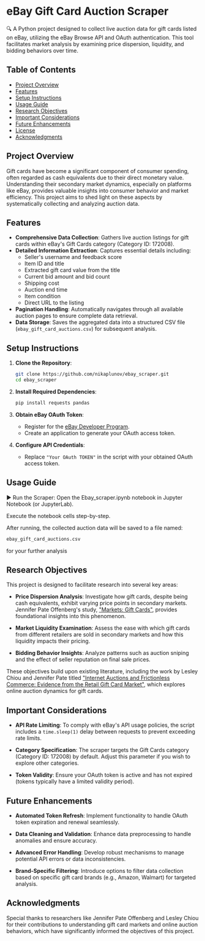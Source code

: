 # eBay Gift Card Auction Scraper

🔍 A Python project designed to collect live auction data for gift cards listed on eBay, utilizing the eBay Browse API and OAuth authentication. This tool facilitates market analysis by examining price dispersion, liquidity, and bidding behaviors over time.

## Table of Contents

- [Project Overview](#project-overview)
- [Features](#features)
- [Setup Instructions](#setup-instructions)
- [Usage Guide](#usage-guide)
- [Research Objectives](#research-objectives)
- [Important Considerations](#important-considerations)
- [Future Enhancements](#future-enhancements)
- [License](#license)
- [Acknowledgments](#acknowledgments)

## Project Overview

Gift cards have become a significant component of consumer spending, often regarded as cash equivalents due to their direct monetary value. Understanding their secondary market dynamics, especially on platforms like eBay, provides valuable insights into consumer behavior and market efficiency. This project aims to shed light on these aspects by systematically collecting and analyzing auction data.

## Features

- **Comprehensive Data Collection**: Gathers live auction listings for gift cards within eBay's Gift Cards category (Category ID: 172008).
- **Detailed Information Extraction**: Captures essential details including:
  - Seller's username and feedback score
  - Item ID and title
  - Extracted gift card value from the title
  - Current bid amount and bid count
  - Shipping cost
  - Auction end time
  - Item condition
  - Direct URL to the listing
- **Pagination Handling**: Automatically navigates through all available auction pages to ensure complete data retrieval.
- **Data Storage**: Saves the aggregated data into a structured CSV file (`ebay_gift_card_auctions.csv`) for subsequent analysis.

## Setup Instructions

1. **Clone the Repository**:

   ```bash
   git clone https://github.com/nikaplunov/ebay_scraper.git
   cd ebay_scraper
   ```

2. **Install Required Dependencies**:

   ```bash
   pip install requests pandas
   ```

3. **Obtain eBay OAuth Token**:
   - Register for the [eBay Developer Program](https://developer.ebay.com/).
   - Create an application to generate your OAuth access token.

4. **Configure API Credentials**:
   - Replace `"Your OAuth TOKEN"` in the script with your obtained OAuth access token.

## Usage Guide

▶️ Run the Scraper:
Open the Ebay_scraper.ipynb notebook in Jupyter Notebook (or JupyterLab).

Execute the notebook cells step-by-step.

After running, the collected auction data will be saved to a file named:

```bash
ebay_gift_card_auctions.csv
```

for your further analysis

## Research Objectives

This project is designed to facilitate research into several key areas:

- **Price Dispersion Analysis**: Investigate how gift cards, despite being cash equivalents, exhibit varying price points in secondary markets. Jennifer Pate Offenberg's study, ["Markets: Gift Cards"](https://www.aeaweb.org/articles?id=10.1257/jep.21.2.227), provides foundational insights into this phenomenon.

- **Market Liquidity Examination**: Assess the ease with which gift cards from different retailers are sold in secondary markets and how this liquidity impacts their pricing.

- **Bidding Behavior Insights**: Analyze patterns such as auction sniping and the effect of seller reputation on final sale prices.

These objectives build upon existing literature, including the work by Lesley Chiou and Jennifer Pate titled ["Internet Auctions and Frictionless Commerce: Evidence from the Retail Gift Card Market"](https://ideas.repec.org/a/kap/revind/v36y2010i3p295-304.html), which explores online auction dynamics for gift cards.

## Important Considerations

- **API Rate Limiting**: To comply with eBay's API usage policies, the script includes a `time.sleep(1)` delay between requests to prevent exceeding rate limits.

- **Category Specification**: The scraper targets the Gift Cards category (Category ID: 172008) by default. Adjust this parameter if you wish to explore other categories.

- **Token Validity**: Ensure your OAuth token is active and has not expired (tokens typically have a limited validity period).

## Future Enhancements

- **Automated Token Refresh**: Implement functionality to handle OAuth token expiration and renewal seamlessly.

- **Data Cleaning and Validation**: Enhance data preprocessing to handle anomalies and ensure accuracy.

- **Advanced Error Handling**: Develop robust mechanisms to manage potential API errors or data inconsistencies.

- **Brand-Specific Filtering**: Introduce options to filter data collection based on specific gift card brands (e.g., Amazon, Walmart) for targeted analysis.


## Acknowledgments

Special thanks to researchers like Jennifer Pate Offenberg and Lesley Chiou for their contributions to understanding gift card markets and online auction behaviors, which have significantly informed the objectives of this project.
